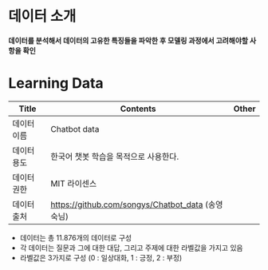 # 데이터 소개

#### 데이터를 분석해서 데이터의 고유한 특징들을 파악한 후 모델링 과정에서 고려해야할 사항을 확인


# Learning Data
Title|Contents|Other
--|--|--
데이터 이름|Chatbot data
데이터 용도|한국어 챗봇  학습을 목적으로 사용한다.
데이터 권한|MIT 라이센스
데이터 출처|https://github.com/songys/Chatbot_data (송영숙님)



- 데이터는 총 11.876개의 데이터로 구성
- 각 데이터는 질문과 그에 대한 대답, 그리고 주제에 대한 라벨값을 가지고 있음
- 라벨값은 3가지로 구성 (0 : 일상대화, 1 : 긍정, 2 : 부정)